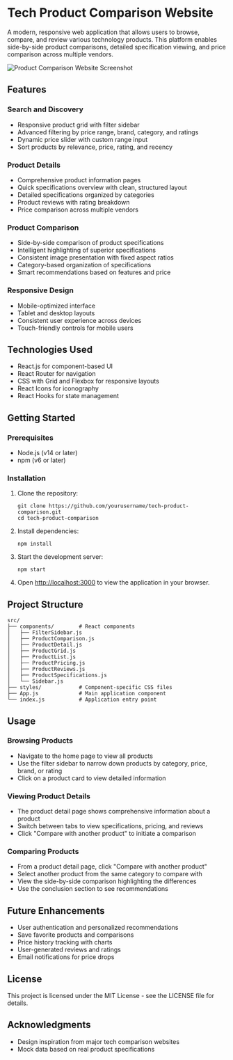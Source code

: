 # Tech Product Comparison Website

A modern, responsive web application that allows users to browse, compare, and review various technology products. This platform enables side-by-side product comparisons, detailed specification viewing, and price comparison across multiple vendors.

![Product Comparison Website Screenshot](./screenshot.png)

## Features

### Search and Discovery
- Responsive product grid with filter sidebar
- Advanced filtering by price range, brand, category, and ratings
- Dynamic price slider with custom range input
- Sort products by relevance, price, rating, and recency

### Product Details
- Comprehensive product information pages
- Quick specifications overview with clean, structured layout
- Detailed specifications organized by categories
- Product reviews with rating breakdown
- Price comparison across multiple vendors

### Product Comparison
- Side-by-side comparison of product specifications
- Intelligent highlighting of superior specifications
- Consistent image presentation with fixed aspect ratios
- Category-based organization of specifications
- Smart recommendations based on features and price

### Responsive Design
- Mobile-optimized interface
- Tablet and desktop layouts
- Consistent user experience across devices
- Touch-friendly controls for mobile users

## Technologies Used

- React.js for component-based UI
- React Router for navigation
- CSS with Grid and Flexbox for responsive layouts
- React Icons for iconography
- React Hooks for state management

## Getting Started

### Prerequisites

- Node.js (v14 or later)
- npm (v6 or later)

### Installation

1. Clone the repository:
   ```
   git clone https://github.com/yourusername/tech-product-comparison.git
   cd tech-product-comparison
   ```

2. Install dependencies:
   ```
   npm install
   ```

3. Start the development server:
   ```
   npm start
   ```

4. Open [http://localhost:3000](http://localhost:3000) to view the application in your browser.

## Project Structure

```
src/
├── components/        # React components
│   ├── FilterSidebar.js
│   ├── ProductComparison.js
│   ├── ProductDetail.js
│   ├── ProductGrid.js
│   ├── ProductList.js
│   ├── ProductPricing.js
│   ├── ProductReviews.js
│   ├── ProductSpecifications.js
│   └── Sidebar.js
├── styles/            # Component-specific CSS files
├── App.js             # Main application component
└── index.js           # Application entry point
```

## Usage

### Browsing Products
- Navigate to the home page to view all products
- Use the filter sidebar to narrow down products by category, price, brand, or rating
- Click on a product card to view detailed information

### Viewing Product Details
- The product detail page shows comprehensive information about a product
- Switch between tabs to view specifications, pricing, and reviews
- Click "Compare with another product" to initiate a comparison

### Comparing Products
- From a product detail page, click "Compare with another product"
- Select another product from the same category to compare with
- View the side-by-side comparison highlighting the differences
- Use the conclusion section to see recommendations

## Future Enhancements

- User authentication and personalized recommendations
- Save favorite products and comparisons
- Price history tracking with charts
- User-generated reviews and ratings
- Email notifications for price drops

## License

This project is licensed under the MIT License - see the LICENSE file for details.

## Acknowledgments

- Design inspiration from major tech comparison websites
- Mock data based on real product specifications
